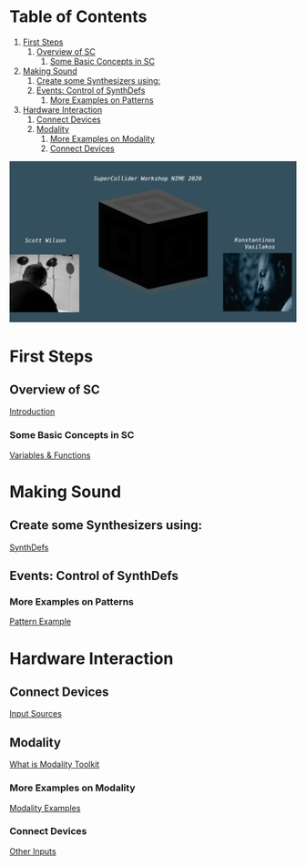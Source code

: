 
# Table of Contents

1.  [First Steps](#org8dd5192)
    1.  [Overview of SC](#org2a54e6a)
        1.  [Some Basic Concepts in SC](#org80a5406)
2.  [Making Sound](#org08ef88f)
    1.  [Create some Synthesizers using:](#org1186395)
    2.  [Events: Control of SynthDefs](#orgf028d66)
        1.  [More Examples on Patterns](#orga050250)
3.  [Hardware Interaction](#org1d7fac7)
    1.  [Connect Devices](#org3787139)
    2.  [Modality](#orgc2b9f7a)
        1.  [More Examples on Modality](#org280b9db)
        2.  [Connect Devices](#org0f67368)

![img](./img/sc-workshop-NIME2020.png)


<a id="org8dd5192"></a>

# First Steps


<a id="org2a54e6a"></a>

## Overview of SC

[Introduction](first-steps/Introduction.org)


<a id="org80a5406"></a>

### Some Basic Concepts in SC

[Variables & Functions](first-steps/Basics.org)


<a id="org08ef88f"></a>

# Making Sound


<a id="org1186395"></a>

## Create some Synthesizers using:

[SynthDefs](first-steps/SynthDefs.org)


<a id="orgf028d66"></a>

## Events: Control of SynthDefs


<a id="orga050250"></a>

### More Examples on Patterns

[Pattern Example](Interaction/Pattern-examples.org)


<a id="org1d7fac7"></a>

# Hardware Interaction


<a id="org3787139"></a>

## Connect Devices

[Input Sources](Interaction/Input-Sources.org)


<a id="orgc2b9f7a"></a>

## Modality

[What is Modality Toolkit](https://modalityteam.github.io)


<a id="org280b9db"></a>

### More Examples on Modality

[Modality Examples](Interaction/Modality-Examples.org)


<a id="org0f67368"></a>

### Connect Devices

[Other Inputs](Interaction/Other-Inputs.org)

